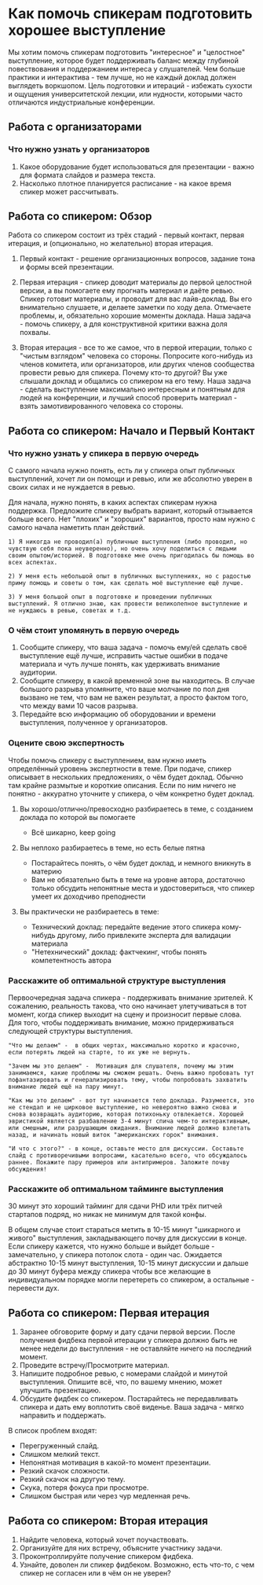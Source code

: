 # Как помочь спикерам подготовить хорошее выступление
Мы хотим помочь спикерам подготовить "интересное" и "целостное" выступление, которое будет поддерживать баланс между глубиной повествования и поддержанием интереса у слушателей.
Чем больше практики и интерактива - тем лучше, но не каждый доклад должен выглядеть воркшопом.
Цель подготовки и итераций - избежать сухости и ощущения университетской лекции, или нудности, которыми часто отличаются индустриальные конференции.

## Работа с организаторами
### Что нужно узнать у организаторов
1. Какое оборудование будет использоваться для презентации - важно для формата слайдов и размера текста.
2. Насколько плотное планируется расписание - на какое время спикер может рассчитывать.

## Работа со спикером: Обзор
Работа со спикером состоит из трёх стадий - первый контакт, первая итерация, и (опционально, но желательно) вторая итерация.
1) Первый контакт - решение организационных вопросов, задание тона и формы всей презентации.

2) Первая итерация - спикер доводит материалы до первой целостной версии, а вы помогаете ему прогнать материал и даёте ревью. Спикер готовит материалы, и проводит для вас лайв-доклад. Вы его внимательно слушаете, и делаете заметки по ходу дела. Отмечаете проблемы, и, обязательно хорошие моменты доклада. Наша задача - помочь спикеру, а для конструктивной критики важна доля похвалы.

3) Вторая итерация - все то же самое, что в первой итерации, только с "чистым взглядом" человека со стороны. Попросите кого-нибудь из членов комитета, или организаторов, или других членов сообщества провести ревью для спикера.
Почему кто-то другой? Вы уже слышали доклад и общались со спикером на его тему. Наша задача - сделать выступление максимально интересным и понятным для людей на конференции, и лучший способ проверить материал - взять замотивированного человека со стороны.

## Работа со спикером: Начало и Первый Контакт
### Что нужно узнать у спикера в первую очередь
С самого начала нужно понять, есть ли у спикера опыт публичных выступлений, хочет ли он помощи и ревью, или же абсолютно уверен в своих силах и не нуждается в ревью.

Для начала, нужно понять, в каких аспектах спикерам нужна поддержка.
Предложите спикеру выбрать вариант, который отзывается больше всего. Нет "плохих" и "хороших" вариантов, просто нам нужно с самого начала наметить план действий.  

```
1) Я никогда не проводил(а) публичные выступления (либо проводил, но чувствую себя пока неуверенно), но очень хочу поделиться с людьми своим опытом/историей. В подготовке мне очень пригодилась бы помощь во всех аспектах.

2) У меня есть небольшой опыт в публичных выступлениях, но с радостью приму помощь и советы о том, как сделать моё выступление ещё лучше.

3) У меня большой опыт в подготовке и проведении публичных выступлений. Я отлично знаю, как провести великолепное выступление и не нуждаюсь в ревью, советах и т.д.
```

### О чём стоит упомянуть в первую очередь
1) Сообщите спикеру, что ваша задача - помочь ему/ей сделать своё выступление ещё лучше, исправить частые ошибки в подаче материала и чуть лучше понять, как удерживать внимание аудитории.
2) Сообщите спикеру, в какой временной зоне вы находитесь. В случае большого разрыва упомяните, что ваше молчание по пол дня вызвано не тем, что вам не важен результат, а просто фактом того, что между вами 10 часов разрыва.
3) Передайте всю информацию об оборудовании и времени выступления, полученное у организаторов. 

### Оцените свою экспертность
Чтобы помочь спикеру с выступлением, вам нужно иметь определённый уровень экспертности в теме. При подаче, спикер описывает в нескольких предложениях, о чём будет доклад.
Обычно там крайне размытые и короткие описания. Если по ним ничего не понятно - аккуратно уточните у спикера, о чём конкретно будет доклад.

1) Вы хорошо/отлично/превосходно разбираетесь в теме, с созданием доклада по которой вы помогаете
    - Всё шикарно, keep going

3) Вы неплохо разбираетесь в теме, но есть белые пятна
    - Постарайтесь понять, о чём будет доклад, и немного вникнуть в материю
    - Вам не обязательно быть в теме на уровне автора, достаточно только обсудить непонятные места и удостовериться, что спикер умеет их доходчиво преподнести

3) Вы практически не разбираетесь в теме:
    - Технический доклад: передайте ведение этого спикера кому-нибудь другому, либо привлеките эксперта для валидации материала
    - "Нетехнический" доклад: фактчекинг, чтобы понять компетентность автора

### Расскажите об оптимальной структуре выступления
Первоочередная задача спикера - поддерживать внимание зрителей. К сожалению, реальность такова, что оно начинает улетучиваться в тот момент, когда спикер выходит на сцену и произносит первые слова.
Для того, чтобы поддерживать внимание, можно придерживаться следующей структуры выступления.
```
"Что мы делаем" -  в общих чертах, максимально коротко и красочно, если потерять людей на старте, то их уже не вернуть.

"Зачем мы это делаем" -  Мотивация для слушателя, почему мы этим занимаемся, какие проблемы мы сможем решать. Очень важно пробовать тут пофантазировать и генерализировать тему, чтобы попробовать захватить внимание людей ещё на пару минут.

"Как мы это делаем" - вот тут начинается тело доклада. Разумеется, это не стендап и не цирковое выступление, но невероятно важно снова и снова возвращать аудиторию, которая потихоньку отвлекается. Хорошей эвристикой является разбавление 3-4 минут спича чем-то интерактивным, или смешным, или разрушающим ожидания. Внимание людей должно взлетать назад, и начинать новый виток "американских горок" внимания.

"И что с этого?" - в конце, оставьте место для дискуссии. Составьте слайд с противоречивыми вопросами, касательно всего, что обсуждалось раннее. Покажите пару примеров или антипримеров. Заложите почву обсуждения!
```

### Расскажите об оптимальном тайминге выступления
30 минут это хороший тайминг для сдачи PHD или трёх питчей стартапов подряд, но никак не минимум для такой конфы.

В общем случае стоит стараться метить в 10-15 минут "шикарного и живого" выступления, закладывающего почву для дискуссии в конце. 
Если спикеру кажется, что нужно больше и выйдет больше - замечательно, у спикера потолок слота - один час. 
Ожидается абстрактно 10-15 минут выступления, 10-15 минут дискуссии и дальше до 30 минут буфера между спикера чтобы все желающие в индивидуальном порядке могли перетереть со спикером, а остальные - перевести дух.

## Работа со спикером: Первая итерация
1) Заранее обговорите форму и дату сдачи первой версии. После получения фидбека первой итерации у спикера должно быть не менее недели до выступления - не оставляйте ничего на последний момент.
2) Проведите встречу/Просмотрите материал.
3) Напишите подробное ревью, с номерами слайдой и минутой выступления. Опишите всё, что, по вашему мнению, может улучшить презентацию. 
4) Обсудите фидбек со спикером. Постарайтесь не передавливать спикера и дать ему воплотить своё виденье. Ваша задача - мягко направить и поддержать.

В список проблем входят:
- Перегруженный слайд.
- Слишком мелкий текст.
- Непонятная мотивация в какой-то момент презентации.
- Резкий скачок сложности.
- Резкий скачок на другую тему.
- Скука, потеря фокуса при просмотре.
- Слишком быстрая или через чур медленная речь.

## Работа со спикером: Вторая итерация
1) Найдите человека, который хочет поучаствовать.
2) Организуйте для них встречу, объясните участнику задачи.
3) Проконтроллируйте получение спикером фидбека.
4) Узнайте, доволен ли спикер фидбеком. Возможно, есть что-то, с чем спикер не согласен или в чём он не уверен?

